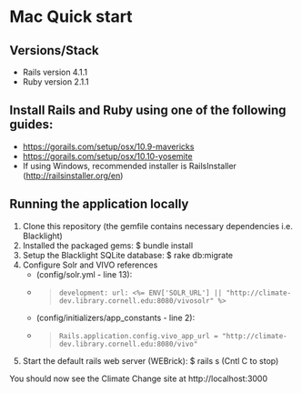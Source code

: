 
# Mac Quick start

## Versions/Stack
* Rails version 4.1.1
* Ruby version 2.1.1

## Install Rails and Ruby using one of the following guides:
* https://gorails.com/setup/osx/10.9-mavericks
* https://gorails.com/setup/osx/10.10-yosemite
* If using Windows, recommended installer is RailsInstaller (http://railsinstaller.org/en)

## Running the application locally

1. Clone this repository (the gemfile contains necessary dependencies i.e. Blacklight)
2. Installed the packaged gems: $ bundle install 
3. Setup the Blacklight SQLite database: $ rake db:migrate
4. Configure Solr and VIVO references 
   * (config/solr.yml - line 13): 
   * > `development:
  url: <%= ENV['SOLR_URL'] || "http://climate-dev.library.cornell.edu:8080/vivosolr" %>`
   * (config/initializers/app_constants - line 2): 
   * > `Rails.application.config.vivo_app_url = "http://climate-dev.library.cornell.edu:8080/vivo"`
5. Start the default rails web server (WEBrick): $ rails s (Cntl C to stop)

You should now see the Climate Change site at http://localhost:3000
